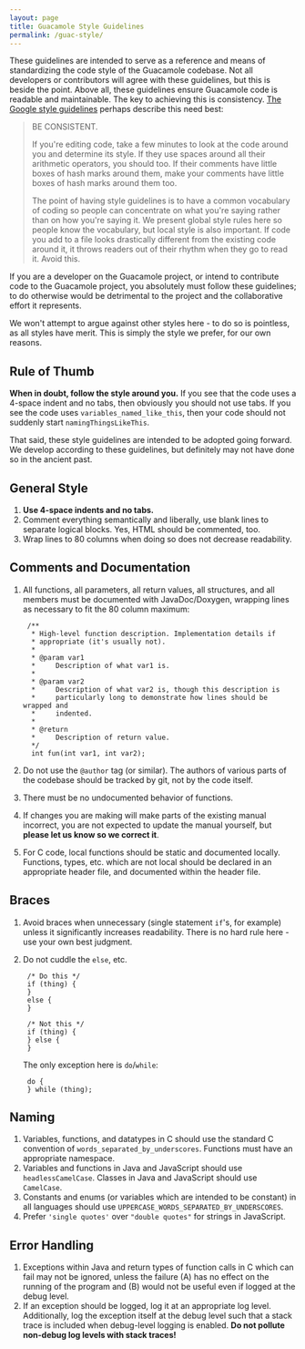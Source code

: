 ```yaml
---
layout: page 
title: Guacamole Style Guidelines
permalink: /guac-style/
---
```


These guidelines are intended to serve as a reference and means of
standardizing the code style of the Guacamole codebase. Not all developers or
contributors will agree with these guidelines, but this is beside the point.
Above all, these guidelines ensure Guacamole code is readable and maintainable.
The key to achieving this is consistency. [The Google style
guidelines](http://google-styleguide.googlecode.com/svn/trunk/javascriptguide.xml)
perhaps describe this need best:

> 
> BE CONSISTENT.
> 
> If you're editing code, take a few minutes to look at the code around you and
> determine its style. If they use spaces around all their arithmetic
> operators, you should too. If their comments have little boxes of hash marks
> around them, make your comments have little boxes of hash marks around them
> too.
> 
> The point of having style guidelines is to have a common vocabulary of coding
> so people can concentrate on what you're saying rather than on how you're
> saying it. We present global style rules here so people know the vocabulary,
> but local style is also important. If code you add to a file looks
> drastically different from the existing code around it, it throws readers out
> of their rhythm when they go to read it. Avoid this.
> 
 
If you are a developer on the Guacamole project, or intend to contribute code
to the Guacamole project, you absolutely must follow these guidelines; to do
otherwise would be detrimental to the project and the collaborative effort it
represents.

We won't attempt to argue against other styles here - to do so is pointless, as
all styles have merit. This is simply the style we prefer, for our own reasons.

Rule of Thumb
-------------

**When in doubt, follow the style around you.** If you see that the code uses a
4-space indent and no tabs, then obviously you should not use tabs. If you see
the code uses `variables_named_like_this`, then your code should not suddenly
start `namingThingsLikeThis`.

That said, these style guidelines are intended to be adopted going forward. We
develop according to these guidelines, but definitely may not have done so in
the ancient past.

General Style
-------------

1. **Use 4-space indents and no tabs.**
2. Comment everything semantically and liberally, use blank lines to separate
   logical blocks. Yes, HTML should be commented, too.
3. Wrap lines to 80 columns when doing so does not decrease readability.

Comments and Documentation
--------------------------

1. All functions, all parameters, all return values, all structures, and all
   members must be documented with JavaDoc/Doxygen, wrapping lines as necessary
   to fit the 80 column maximum:

        /**
         * High-level function description. Implementation details if
         * appropriate (it's usually not).
         *
         * @param var1
         *     Description of what var1 is.
         *
         * @param var2
         *     Description of what var2 is, though this description is
         *     particularly long to demonstrate how lines should be wrapped and
         *     indented.
         *
         * @return
         *     Description of return value.
         */
         int fun(int var1, int var2);
2. Do not use the `@author` tag (or similar). The authors of various parts of
   the codebase should be tracked by git, not by the code itself.
3. There must be no undocumented behavior of functions.
4. If changes you are making will make parts of the existing manual incorrect,
   you are not expected to update the manual yourself, but **please let us know
   so we correct it**.
5. For C code, local functions should be static and documented locally.
   Functions, types, etc. which are not local should be declared in an
   appropriate header file, and documented within the header file.

Braces
------

1. Avoid braces when unnecessary (single statement `if`'s, for example) unless
   it significantly increases readability. There is no hard rule here - use
   your own best judgment.
2. Do not cuddle the `else`, etc.

        /* Do this */
        if (thing) {
        }
        else {
        }

        /* Not this */
        if (thing) {
        } else {
        }

   The only exception here is `do`/`while`:

        do {
        } while (thing);

Naming
------

1. Variables, functions, and datatypes in C should use the standard C
   convention of `words_separated_by_underscores`. Functions must have an
   appropriate namespace.
2. Variables and functions in Java and JavaScript should use
   `headlessCamelCase`. Classes in Java and JavaScript should use `CamelCase`.
3. Constants and enums (or variables which are intended to be constant) in all
   languages should use `UPPERCASE_WORDS_SEPARATED_BY_UNDERSCORES`.
4. Prefer `'single quotes'` over `"double quotes"` for strings in JavaScript.

Error Handling
--------------

1. Exceptions within Java and return types of function calls in C which can
   fail may not be ignored, unless the failure (A) has no effect on the running
   of the program and (B) would not be useful even if logged at the debug
   level.
2. If an exception should be logged, log it at an appropriate log level.
   Additionally, log the exception itself at the debug level such that a stack
   trace is included when debug-level logging is enabled. **Do not pollute
   non-debug log levels with stack traces!**

